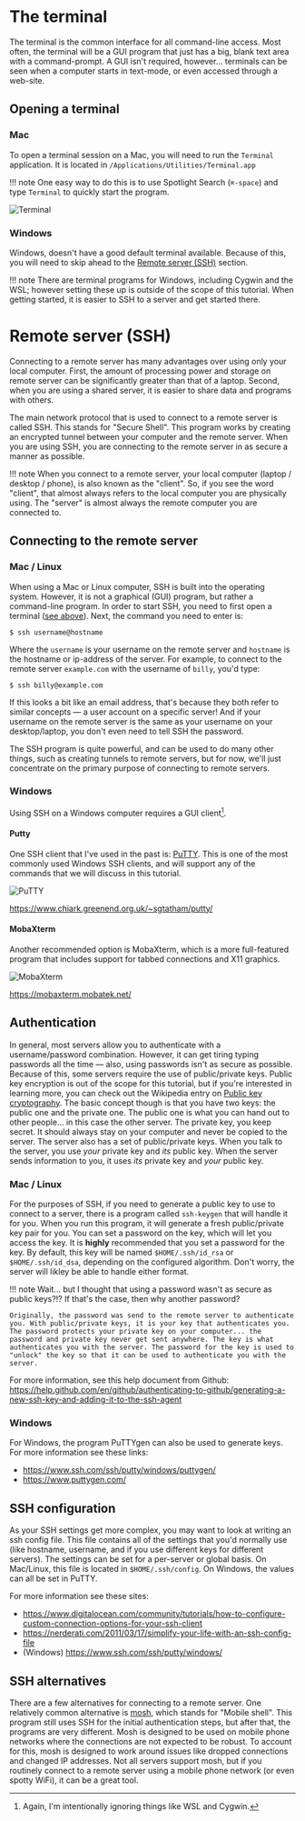 <h1>The terminal</h1>

The terminal is the common interface for all command-line access. Most often, the terminal will be a GUI program that just has a big, blank text area with a command-prompt. A GUI isn't required, however... terminals can be seen when a computer starts in text-mode, or even accessed through a web-site.

## Opening a terminal

### Mac

To open a terminal session on a Mac, you will need to run the `Terminal` application. It is located in `/Applications/Utilities/Terminal.app`

!!! note
    One easy way to do this is to use Spotlight Search (`⌘-space`) and type `Terminal` to quickly start the program.

![Terminal](img/mac-terminal.png)

### Windows

Windows, doesn't have a good default terminal available. Because of this, you will need to skip ahead to the [Remote server (SSH)](#remote-server-ssh) section.

!!! note
    There are terminal programs for Windows, including Cygwin and the WSL; however setting these up is outside of the scope of this tutorial. When getting started, it is easier to SSH to a server and get started there.

# Remote server (SSH)

Connecting to a remote server has many advantages over using only your local computer.
First, the amount of processing power and storage on remote server can be significantly greater
than that of a laptop. Second, when you are using a shared server, it is easier to share data and programs with others. 

The main network protocol that is used to connect to a remote server is called SSH. This stands for "Secure Shell". This program
works by creating an encrypted tunnel between your computer and the remote server. When you are using SSH, you are connecting to the
remote server in as secure a manner as possible.

!!! note
    When you connect to a remote server, your local computer (laptop / desktop / phone), is also known as the "client". So, if you see the word "client", that almost always refers to the local computer you are physically using. The "server" is almost always the remote computer you are connected to.

## Connecting to the remote server

### Mac / Linux

When using a Mac or Linux computer, SSH is built into the operating system. However, it is not a graphical (GUI) program, but rather a command-line program. In order to start SSH, you need to first open a terminal ([see above](#opening-a-terminal)). Next, the command you need to enter is:

    $ ssh username@hostname

Where the `username` is your username on the remote server and `hostname` is the hostname or ip-address of the server. For example, 
to connect to the remote server `example.com` with the username of `billy`, you'd type:

    $ ssh billy@example.com

If this looks a bit like an email address, that's because they both refer to similar concepts — a user account on a specific server! And if your username on the remote server is the same as your username on your desktop/laptop, you don't even need to tell SSH the password.

The SSH program is quite powerful, and can be used to do many other things, such as creating tunnels to remote servers, but for now, we'll just concentrate on the primary purpose of connecting to remote servers.

### Windows
    
Using SSH on a Windows computer requires a GUI client[^1].

#### Putty

One SSH client that I've used in the past is: [PuTTY](https://www.chiark.greenend.org.uk/~sgtatham/putty/). This is one of the most commonly used Windows SSH clients, and will support any of the commands that we will discuss in this tutorial.

![PuTTY](img/putty.png)

https://www.chiark.greenend.org.uk/~sgtatham/putty/

#### MobaXterm

Another recommended option is MobaXterm, which is a more full-featured program that includes support for tabbed connections and X11 graphics.

![MobaXterm](img/feature-terminal.png)


https://mobaxterm.mobatek.net/


[^1]: Again, I'm intentionally ignoring things like WSL and Cygwin.

## Authentication

In general, most servers allow you to authenticate with a username/password combination. However, it can get tiring typing passwords all the time — also, using passwords isn't as secure as possible. Because of this, some servers require the use of public/private keys. Public key encryption is out of the scope for this tutorial, but if you're interested in learning more, you can check out the Wikipedia entry on [Public key cryptography](https://en.wikipedia.org/wiki/Public-key_cryptography). The basic concept though is that you have two keys: the public one and the private one. The public one is what you can hand out to other people... in this case the other server. The private key, you keep secret. It should always stay on your computer and never be copied to the server. The server also has a set of public/private keys. When you talk to the server, you use *your* private key and *its* public key. When the server sends information to you, it uses *its* private key and *your* public key.


### Mac / Linux

For the purposes of SSH, if you need to generate a public key to use to connect to a server, there is a program called `ssh-keygen` that will handle it for you. When you run this program, it will generate a fresh public/private key pair for you. You can set a password on the key, which will let you access the key. It is **highly** recommended that you set a password for the key. By default, this key will be named `$HOME/.ssh/id_rsa` or `$HOME/.ssh/id_dsa`, depending on the configured algorithm. Don't worry, the server will likley be able to handle either format.

!!! note
    Wait... but I thought that using a password wasn't as secure as public keys?!? If that's the case, then why another password?

    Originally, the password was send to the remote server to authenticate you. With public/private keys, it is your key that authenticates you. The password protects your private key on your computer... the password and private key never get sent anywhere. The key is what authenticates you with the server. The password for the key is used to "unlock" the key so that it can be used to authenticate you with the server.

For more information, see this help document from Github: https://help.github.com/en/github/authenticating-to-github/generating-a-new-ssh-key-and-adding-it-to-the-ssh-agent

### Windows

For Windows, the program PuTTYgen can also be used to generate keys. For more information see these links:

* https://www.ssh.com/ssh/putty/windows/puttygen/
* https://www.puttygen.com/


## SSH configuration

As your SSH settings get more complex, you may want to look at writing an ssh config file. This file contains all of the settings that you'd normally use (like hostname, username, and if you use different keys for different servers). The settings can be set for a per-server or global basis. On Mac/Linux, this file is located in `$HOME/.ssh/config`. On Windows, the values can all be set in PuTTY.

For more information see these sites:

* https://www.digitalocean.com/community/tutorials/how-to-configure-custom-connection-options-for-your-ssh-client
* https://nerderati.com/2011/03/17/simplify-your-life-with-an-ssh-config-file
* (Windows) https://www.ssh.com/ssh/putty/windows/


## SSH alternatives

There are a few alternatives for connecting to a remote server. One relatively common alternative is [mosh](https://mosh.org/), which stands for "Mobile shell". This program still uses SSH for the initial authentication steps, but after that, the programs are very different. Mosh is designed to be used on mobile phone networks where the connections are not expected to be robust. To account for this, mosh is designed to work around issues like dropped connections and changed IP addresses. Not all servers support mosh, but if you routinely connect to a remote server using a mobile phone network (or even spotty WiFi), it can be a great tool.
